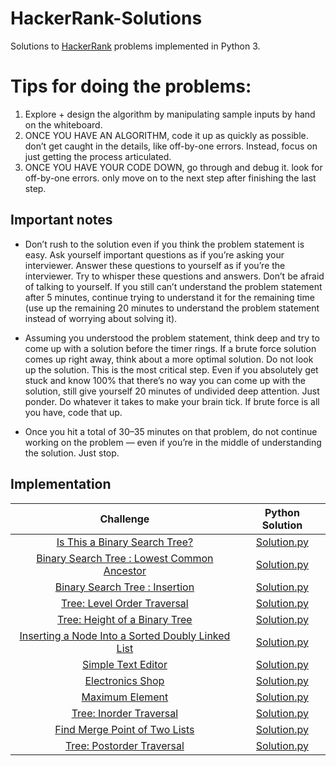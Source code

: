 # HackerRank-Solutions

Solutions to [HackerRank](https://www.hackerrank.com) problems implemented in Python 3.

# Tips for doing the problems:

1. Explore + design the algorithm by manipulating sample inputs by hand on the whiteboard.
2. ONCE YOU HAVE AN ALGORITHM, code it up as quickly as possible. don’t get caught in the details, like off-by-one errors. 
   Instead, focus on just getting the process articulated.
3. ONCE YOU HAVE YOUR CODE DOWN, go through and debug it. look for off-by-one errors.
   only move on to the next step after finishing the last step.

 ## Important notes
    
  - Don’t rush to the solution even if you think the problem statement is easy. Ask yourself important questions as if you’re asking your interviewer. Answer  these questions to yourself as if you’re the interviewer. Try to whisper these questions and answers. Don’t be afraid of talking to yourself. If you still can’t understand the problem statement after 5 minutes, continue trying to understand it for the remaining time (use up the remaining 20 minutes to understand the problem statement instead of worrying about solving it).
  
  - Assuming you understood the problem statement, think deep and try to come up with a solution before the timer rings. If a brute force solution comes up right away, think about a more optimal solution. Do not look up the solution. This is the most critical step. Even if you absolutely get stuck and know 100% that there’s no way you can come up with the solution, still give yourself 20 minutes of undivided deep attention. Just ponder. Do whatever it takes to make your brain tick. If brute force is all you have, code that up.
  
  - Once you hit a total of 30–35 minutes on that problem, do not continue working on the problem — even if you’re in the middle of understanding the solution. Just stop.


## Implementation

|  Challenge | Python Solution
|:-------------:|:--------------------:|
|[Is This a Binary Search Tree?](https://www.hackerrank.com/challenges/is-binary-search-tree/problem)| [Solution.py](https://github.com/nezlobnaya/hackerrank_solutions/blob/main/is_BST.py)
|[Binary Search Tree : Lowest Common Ancestor](https://www.hackerrank.com/challenges/binary-search-tree-lowest-common-ancestor/problem)| [Solution.py](https://github.com/nezlobnaya/hackerrank_solutions/blob/main/lowest_common_ancestor.py)
|[Binary Search Tree : Insertion](https://www.hackerrank.com/challenges/binary-search-tree-insertion/problem)| [Solution.py](https://github.com/nezlobnaya/hackerrank_solutions/blob/main/bst_insertion.py)
|[Tree: Level Order Traversal](https://www.hackerrank.com/challenges/tree-level-order-traversal/problem)| [Solution.py](https://github.com/nezlobnaya/hackerrank_solutions/blob/main/level_order_traversal.py)
|[Tree: Height of a Binary Tree](https://www.hackerrank.com/challenges/tree-height-of-a-binary-tree/problem)| [Solution.py](https://github.com/nezlobnaya/hackerrank_solutions/blob/main/height_of_binary_tree.py)
|[Inserting a Node Into a Sorted Doubly Linked List](https://www.hackerrank.com/challenges/insert-a-node-into-a-sorted-doubly-linked-list/problem)| [Solution.py](https://github.com/nezlobnaya/hackerrank_solutions/blob/main/insert_node_dll.py)
|[Simple Text Editor](https://www.hackerrank.com/challenges/electronics-shop/problem)| [Solution.py](https://github.com/nezlobnaya/hackerrank_solutions/blob/main/simple_text_editor.py)
|[Electronics Shop](https://www.hackerrank.com/challenges/simple-text-editor/problem)| [Solution.py](https://github.com/nezlobnaya/hackerrank_solutions/blob/main/electronics_shop/electronics_shop.py)
|[Maximum Element](https://www.hackerrank.com/challenges/maximum-element/problem)| [Solution.py](https://github.com/nezlobnaya/hackerrank_solutions/blob/main/max_element.py)
|[Tree: Inorder Traversal](https://www.hackerrank.com/challenges/tree-inorder-traversal/problem?utm_campaign=challenge-recommendation&utm_medium=email&utm_source=24-hour-campaign)| [Solution.py](https://github.com/nezlobnaya/hackerrank_solutions/blob/main/inOrder_tree_traversal.py/inOrder-tree_traversal.py)
|[Find Merge Point of Two Lists](https://www.hackerrank.com/challenges/find-the-merge-point-of-two-joined-linked-lists/problem)| [Solution.py](https://github.com/nezlobnaya/hackerrank_solutions/blob/main/find_merge_point/find_merge_point.py)
|[Tree: Postorder Traversal](https://www.hackerrank.com/challenges/tree-postorder-traversal/problem)| [Solution.py](https://github.com/nezlobnaya/hackerrank_solutions/blob/main/post_order_traversal.py)


